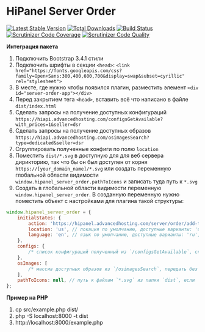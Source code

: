 # HiPanel Server Order

[![Latest Stable Version](https://poser.pugx.org/hiqdev/hipanel-server-order/v/stable)](https://packagist.org/packages/hiqdev/hipanel-server-order)
[![Total Downloads](https://poser.pugx.org/hiqdev/hipanel-server-order/downloads)](https://packagist.org/packages/hiqdev/hipanel-server-order)
[![Build Status](https://img.shields.io/travis/hiqdev/hipanel-server-order.svg)](https://travis-ci.org/hiqdev/hipanel-server-order)
[![Scrutinizer Code Coverage](https://img.shields.io/scrutinizer/coverage/g/hiqdev/hipanel-server-order.svg)](https://scrutinizer-ci.com/g/hiqdev/hipanel-server-order/)
[![Scrutinizer Code Quality](https://img.shields.io/scrutinizer/g/hiqdev/hipanel-server-order.svg)](https://scrutinizer-ci.com/g/hiqdev/hipanel-server-order/)

**Интеграция пакета**

1. Подключить Bootstrap 3.4.1 стили
2. Подключить шрифты в секции `<head>`: `<link href="https://fonts.googleapis.com/css?family=Open+Sans:300,400,600,700&display=swap&subset=cyrillic" rel="stylesheet">`
3. В месте, где нужно чтобы появился плагин, разместить элемент `<div id="server-order-app"></div>`
4. Перед закрытием тега `<head>`, вставить всё что написано в файле `dist/index.html`
5. Сделать запросы на получение доступных конфигураций `https://hiapi.advancedhosting.com/configsGetAvailable?with_prices=1&seller=dsr`
6. Сделать запросы на получение доступных образов `https://hiapi.advancedhosting.com/osimagesSearch?type=dedicated&seller=dsr`
7. Сгруппировать полученные конфиги по полю `location`
8. Поместить `dist/*.svg` в доступную для для веб сервера дирикторию, так что бы он был доступен от корня  `https://[your_domain_name]/*.svg` или создать переменную глобальной области видимости `window.hipanel_server_order.pathToIcons` и записать туда путь к `*.svg`
9. Создать в глобальной области видимости переменную `window.hipanel_server_order`. В созданную переменную нужно поместить объект с настройками для плагина такой структуры:

```javascript
window.hipanel_server_order = {
    initialStates: {
        action: 'https://hipanel.advancedhosting.com/server/order/add-to-cart-dedicated', // действие формы для заказа
        location: 'us', // локация по умолчанию, доступные варианты: 'us', 'nl'
        language: 'en', // язык по умолчанию, доступные варианты: 'ru', 'en'
    },
    configs: {
        /* список конфигураций полученный из `/configsGetAvailable`, сгруппированных по локации, пример в `src/index.js:17` */
    },
    osImages: [
        /* массив доступных образов из `/osimagesSearch`, передать без модификации */
    ],
    pathToIcons: null, // путь к файлам `*.svg` из папки `dist`, если `null` то искать в корне, на пример `https://[your_domain_name]/*.svg`
};
```

**Пример на PHP**

1. cp src/example.php dist/
2. php -S localhost:8000 -t dist
3. http://localhost:8000/example.php
